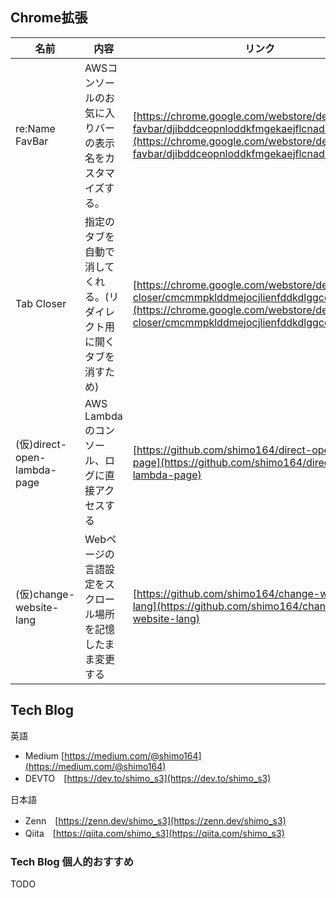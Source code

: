 ## Chrome拡張

| 名前 | 内容 | リンク |
| --- | --- | --- |
| re:Name FavBar | AWSコンソールのお気に入りバーの表示名をカスタマイズする。 | [https://chrome.google.com/webstore/detail/rename-favbar/djibddceopnloddkfmgekaejflcnadli](https://chrome.google.com/webstore/detail/rename-favbar/djibddceopnloddkfmgekaejflcnadli) |
| Tab Closer | 指定のタブを自動で消してくれる。(リダイレクト用に開くタブを消すため) | [https://chrome.google.com/webstore/detail/tab-closer/cmcmmpklddmejocjlienfddkdlggccbd](https://chrome.google.com/webstore/detail/tab-closer/cmcmmpklddmejocjlienfddkdlggccbd) |
| (仮)direct-open-lambda-page | AWS Lambdaのコンソール、ログに直接アクセスする | [https://github.com/shimo164/direct-open-lambda-page](https://github.com/shimo164/direct-open-lambda-page) |
| (仮)change-website-lang | Webページの言語設定をスクロール場所を記憶したまま変更する | [https://github.com/shimo164/change-website-lang](https://github.com/shimo164/change-website-lang) |

## Tech Blog

英語

- Medium [https://medium.com/@shimo164](https://medium.com/@shimo164)
- DEVTO　[https://dev.to/shimo_s3](https://dev.to/shimo_s3)

日本語

- Zenn　[https://zenn.dev/shimo_s3](https://zenn.dev/shimo_s3)
- Qiita　[https://qiita.com/shimo_s3](https://qiita.com/shimo_s3)

### Tech Blog 個人的おすすめ

TODO
